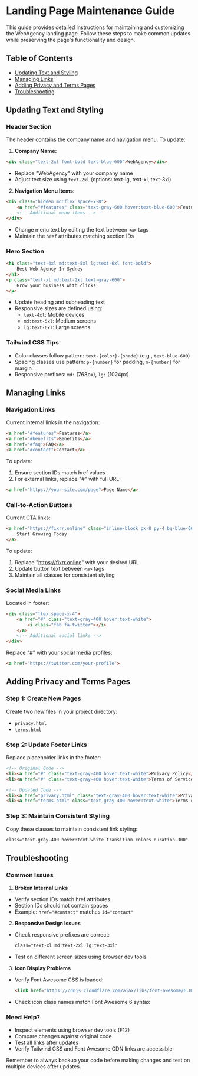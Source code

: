 # Landing Page Maintenance Guide

This guide provides detailed instructions for maintaining and customizing the WebAgency landing page. Follow these steps to make common updates while preserving the page's functionality and design.

## Table of Contents
- [Updating Text and Styling](#updating-text-and-styling)
- [Managing Links](#managing-links)
- [Adding Privacy and Terms Pages](#adding-privacy-and-terms-pages)
- [Troubleshooting](#troubleshooting)

## Updating Text and Styling

### Header Section
The header contains the company name and navigation menu. To update:

1. **Company Name:**
```html
<div class="text-2xl font-bold text-blue-600">WebAgency</div>
```
- Replace "WebAgency" with your company name
- Adjust text size using `text-2xl` (options: text-lg, text-xl, text-3xl)

2. **Navigation Menu Items:**
```html
<div class="hidden md:flex space-x-8">
    <a href="#features" class="text-gray-600 hover:text-blue-600">Features</a>
    <!-- Additional menu items -->
</div>
```
- Change menu text by editing the text between `<a>` tags
- Maintain the `href` attributes matching section IDs

### Hero Section
```html
<h1 class="text-4xl md:text-5xl lg:text-6xl font-bold">
    Best Web Agency In Sydney
</h1>
<p class="text-xl md:text-2xl text-gray-600">
    Grow your business with clicks
</p>
```
- Update heading and subheading text
- Responsive sizes are defined using:
  - `text-4xl`: Mobile devices
  - `md:text-5xl`: Medium screens
  - `lg:text-6xl`: Large screens

### Tailwind CSS Tips
- Color classes follow pattern: `text-{color}-{shade}` (e.g., `text-blue-600`)
- Spacing classes use pattern: `p-{number}` for padding, `m-{number}` for margin
- Responsive prefixes: `md:` (768px), `lg:` (1024px)

## Managing Links

### Navigation Links
Current internal links in the navigation:
```html
<a href="#features">Features</a>
<a href="#benefits">Benefits</a>
<a href="#faq">FAQ</a>
<a href="#contact">Contact</a>
```
To update:
1. Ensure section IDs match href values
2. For external links, replace "#" with full URL:
```html
<a href="https://your-site.com/page">Page Name</a>
```

### Call-to-Action Buttons
Current CTA links:
```html
<a href="https://fixrr.online" class="inline-block px-8 py-4 bg-blue-600">
    Start Growing Today
</a>
```
To update:
1. Replace "https://fixrr.online" with your desired URL
2. Update button text between `<a>` tags
3. Maintain all classes for consistent styling

### Social Media Links
Located in footer:
```html
<div class="flex space-x-4">
    <a href="#" class="text-gray-400 hover:text-white">
        <i class="fab fa-twitter"></i>
    </a>
    <!-- Additional social links -->
</div>
```
Replace "#" with your social media profiles:
```html
<a href="https://twitter.com/your-profile">
```

## Adding Privacy and Terms Pages

### Step 1: Create New Pages
Create two new files in your project directory:
- `privacy.html`
- `terms.html`

### Step 2: Update Footer Links
Replace placeholder links in the footer:
```html
<!-- Original Code -->
<li><a href="#" class="text-gray-400 hover:text-white">Privacy Policy</a></li>
<li><a href="#" class="text-gray-400 hover:text-white">Terms of Service</a></li>

<!-- Updated Code -->
<li><a href="privacy.html" class="text-gray-400 hover:text-white">Privacy Policy</a></li>
<li><a href="terms.html" class="text-gray-400 hover:text-white">Terms of Service</a></li>
```

### Step 3: Maintain Consistent Styling
Copy these classes to maintain consistent link styling:
```html
class="text-gray-400 hover:text-white transition-colors duration-300"
```

## Troubleshooting

### Common Issues

1. **Broken Internal Links**
- Verify section IDs match href attributes
- Section IDs should not contain spaces
- Example: `href="#contact"` matches `id="contact"`

2. **Responsive Design Issues**
- Check responsive prefixes are correct:
  ```html
  class="text-xl md:text-2xl lg:text-3xl"
  ```
- Test on different screen sizes using browser dev tools

3. **Icon Display Problems**
- Verify Font Awesome CSS is loaded:
  ```html
  <link href="https://cdnjs.cloudflare.com/ajax/libs/font-awesome/6.0.0/css/all.min.css" rel="stylesheet">
  ```
- Check icon class names match Font Awesome 6 syntax

### Need Help?
- Inspect elements using browser dev tools (F12)
- Compare changes against original code
- Test all links after updates
- Verify Tailwind CSS and Font Awesome CDN links are accessible

Remember to always backup your code before making changes and test on multiple devices after updates.